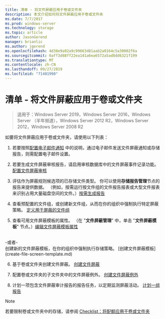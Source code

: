 ```yaml
---
title: 清单 - 将文件屏蔽应用于卷或文件夹
description: 本文介绍如何将文件屏蔽应用于卷或文件夹
ms.date: 7/7/2017
ms.prod: windows-server
ms.technology: storage
ms.topic: article
author: JasonGerend
manager: brianlic
ms.author: jgerend
ms.openlocfilehash: 4d38e9a92a9c99663d81aab2a0164c5a30002f6a
ms.sourcegitcommit: 6aff3d88ff22ea141a6ea6572a5ad8dd6321f199
ms.translationtype: MT
ms.contentlocale: zh-CN
ms.lasthandoff: 09/27/2019
ms.locfileid: "71401998"
---
```

# <a name="checklist---apply-a-file-screen-to-a-volume-or-folder"></a>清单 - 将文件屏蔽应用于卷或文件夹

> 适用于：Windows Server 2019，Windows Server 2016，Windows Server （半年频道），Windows Server 2012 R2，Windows Server 2012，Windows Server 2008 R2

如要将文件屏蔽应用于卷或文件夹，请使用以下列表：
1. 若要按照[配置电子邮件通知](configure-email-notifications.md) 中的说明，通过电子邮件发送文件屏蔽通知或存储报告，则需配置电子邮件设置。

2. 若要生成文件屏蔽审核报告，请启用审核数据库中的文件屏蔽事件记录功能。
[配置文件屏蔽审核](configure-file-screen-audit.md)

3. 评估作为屏蔽规则候选项的已存储文件类型。 你可以使用**存储报告管理**节点的报告来提供数据。 （例如，按需运行按文件组的文件报告报表或大型文件报表来识别占用大量磁盘空间的文件。）[按需生成报告](generate-reports-on-demand.md) 

4. 查看预配置的文件组，或创建新文件组，从而在你的组织中强制执行特定屏蔽策略。 [定义用于屏蔽的文件组](define-file-groups-for-screening.md)  

5. 查看可用文件屏蔽模板的属性。 （在 "**文件屏蔽管理**" 中，单击 "**文件屏蔽模板**" 节点。）[编辑文件屏蔽模板属性](edit-file-screen-template-properties.md) 
<br />
 -或者-
 <br /> 创建新的文件屏蔽模板，在你的组织中强制执行存储策略。  [创建文件屏蔽模板](create-file-screen-template.md) 

6. 基于卷或文件夹创建文件屏蔽。 
 [创建文件屏蔽](create-file-screen.md)
 
7. 配置卷或文件夹的子文件夹中的文件屏蔽例外。 [创建文件屏蔽例外](create-file-screen-exception.md) 

8. 计划一项包含文件屏蔽审计报告的报告任务，以定期监测屏蔽活动。
  [计划一组报告](schedule-set-of-reports.md)


> [!NOTE]
> 若要限制卷或文件夹中的存储，请参阅 [Checklist：将配额应用于卷或文件夹](checklist-apply-file-screen-to-volume-or-folder.md)